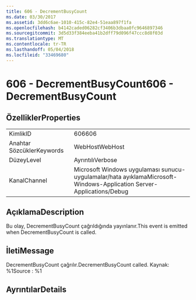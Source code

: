 ```yaml
---
title: 606 - DecrementBusyCount
ms.date: 03/30/2017
ms.assetid: 3dd6c6ae-1010-415c-82e4-51eaa897f1fa
ms.openlocfilehash: b4142caded06282cf3406b3dbaa0fc9646897346
ms.sourcegitcommit: 3d5d33f384eeba41b2dff79d096f47ccc8d8f03d
ms.translationtype: MT
ms.contentlocale: tr-TR
ms.lasthandoff: 05/04/2018
ms.locfileid: "33469680"
---
```

# <a name="606---decrementbusycount"></a><span data-ttu-id="80b1f-102">606 - DecrementBusyCount</span><span class="sxs-lookup"><span data-stu-id="80b1f-102">606 - DecrementBusyCount</span></span>
## <a name="properties"></a><span data-ttu-id="80b1f-103">Özellikler</span><span class="sxs-lookup"><span data-stu-id="80b1f-103">Properties</span></span>  
  
|||  
|-|-|  
|<span data-ttu-id="80b1f-104">Kimlik</span><span class="sxs-lookup"><span data-stu-id="80b1f-104">ID</span></span>|<span data-ttu-id="80b1f-105">606</span><span class="sxs-lookup"><span data-stu-id="80b1f-105">606</span></span>|  
|<span data-ttu-id="80b1f-106">Anahtar Sözcükler</span><span class="sxs-lookup"><span data-stu-id="80b1f-106">Keywords</span></span>|<span data-ttu-id="80b1f-107">WebHost</span><span class="sxs-lookup"><span data-stu-id="80b1f-107">WebHost</span></span>|  
|<span data-ttu-id="80b1f-108">Düzey</span><span class="sxs-lookup"><span data-stu-id="80b1f-108">Level</span></span>|<span data-ttu-id="80b1f-109">Ayrıntılı</span><span class="sxs-lookup"><span data-stu-id="80b1f-109">Verbose</span></span>|  
|<span data-ttu-id="80b1f-110">Kanal</span><span class="sxs-lookup"><span data-stu-id="80b1f-110">Channel</span></span>|<span data-ttu-id="80b1f-111">Microsoft Windows uygulaması sunucu-uygulamalar/hata ayıklama</span><span class="sxs-lookup"><span data-stu-id="80b1f-111">Microsoft-Windows-Application Server-Applications/Debug</span></span>|  
  
## <a name="description"></a><span data-ttu-id="80b1f-112">Açıklama</span><span class="sxs-lookup"><span data-stu-id="80b1f-112">Description</span></span>  
 <span data-ttu-id="80b1f-113">Bu olay, DecrementBusyCount çağrıldığında yayınlanır.</span><span class="sxs-lookup"><span data-stu-id="80b1f-113">This event is emitted when DecrementBusyCount is called.</span></span>  
  
## <a name="message"></a><span data-ttu-id="80b1f-114">İleti</span><span class="sxs-lookup"><span data-stu-id="80b1f-114">Message</span></span>  
 <span data-ttu-id="80b1f-115">DecrementBusyCount çağrılır.</span><span class="sxs-lookup"><span data-stu-id="80b1f-115">DecrementBusyCount called.</span></span> <span data-ttu-id="80b1f-116">Kaynak: %1</span><span class="sxs-lookup"><span data-stu-id="80b1f-116">Source : %1</span></span>  
  
## <a name="details"></a><span data-ttu-id="80b1f-117">Ayrıntılar</span><span class="sxs-lookup"><span data-stu-id="80b1f-117">Details</span></span>
